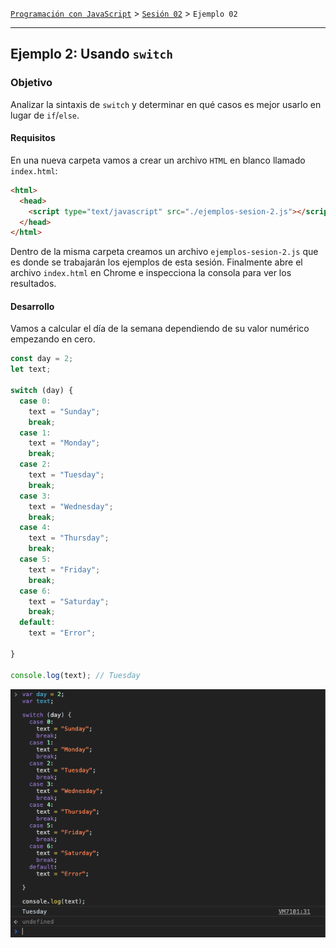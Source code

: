 [`Programación con JavaScript`](../../Readme.md) > [`Sesión 02`](../Readme.md) > `Ejemplo 02`

---

## Ejemplo 2: Usando `switch`

### Objetivo

Analizar la sintaxis de `switch` y determinar en qué casos es mejor usarlo en lugar de `if`/`else`.

#### Requisitos

En una nueva carpeta vamos a crear un archivo `HTML` en blanco llamado `index.html`:

```html
<html>
  <head>
    <script type="text/javascript" src="./ejemplos-sesion-2.js"></script>
  </head>
</html>
```

Dentro de la misma carpeta creamos un archivo `ejemplos-sesion-2.js` que es donde se trabajarán los ejemplos de esta
sesión. Finalmente abre el archivo `index.html` en Chrome e inspecciona la consola para ver los resultados.

#### Desarrollo

Vamos a calcular el día de la semana dependiendo de su valor numérico empezando en cero.

```javascript
const day = 2;
let text;

switch (day) {
  case 0:
    text = "Sunday";
    break;
  case 1:
    text = "Monday";
    break;
  case 2:
    text = "Tuesday";
    break;
  case 3:
    text = "Wednesday";
    break;
  case 4:
    text = "Thursday";
    break;
  case 5:
    text = "Friday";
    break;
  case 6:
    text = "Saturday";
    break;
  default:
    text = "Error";

}

console.log(text); // Tuesday
```

![switch](./assets/switch.png)
